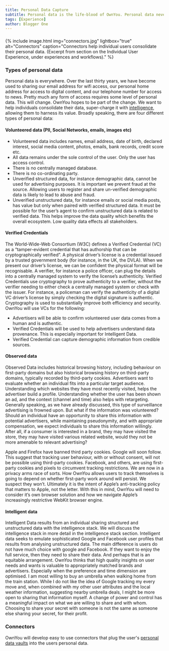 ```yaml
---
title: Personal Data Capture
subtitle: Personal data is the life-blood of OwnYou. Personal data never leaves the individual's control, always stored safely, and only ever shared in a privacy preserving manner.
tags: [Experience]
author: Blogger One
---
```


### <span style="color: #e81313"></span>

{% include image.html img="connectors.jpg" lightbox="true" alt="Connectors" caption="Connectors help individual users consolidate their personal data. (Excerpt from section on the Individual User Experience, under experiences and workflows)." %}

### Types of personal data

Personal data is everywhere. Over the last thirty years, we have become used to sharing our email address for wifi access, our personal home address for access to digital content, and our telephone number for access to news. Pretty much any form of access requires some level of personal data. This will change. OwnYou hopes to be part of the change. We want to help individuals consolidate their data, super-charge it with [intelligence](/docs/docs/intelligence_stack), allowing them to harness its value. Broadly speaking, there are four different types of personal data:

#### Volunteered data (PII, Social Networks, emails, images etc)

- Volunteered data includes names, email address, date of birth, declared interest, social media content, photos, emails, bank records, credit score etc.
- All data remains under the sole control of the user. Only the user has access control.
- There is no centrally managed database.
- There is no co-ordinating party.
- Unverified structured data, for instance demographic data, cannot be used for advertising purposes. It is important we prevent fraud at the source. Allowing users to register and share un-verified demographic data is likely to lead to abuse and fraud.
- Unverified unstructured data, for instance emails or social media posts, has value but only when paired with verified structured data. It must be possible for the user’s agent to confirm unstructured data is related to verified data. This helps improve the data quality which benefits the overall ecosystem. Low quality data effects all stakeholders.

#### Verified Credentials

The World-Wide-Web Consortium (W3C) defines a Verified Credential (VC) as a “tamper-evident credential that has authorship that can be cryptographically verified”. A physical driver’s license is a credential issued by a trusted government body (for instance, in the UK, the DVLA). When we present our driver’s license, we can be confident the physical format will be recognisable. A verifier, for instance a police officer, can plug the details into a centrally managed system to verify the license’s authenticity. Verified Credentials use cryptography to prove authenticity to a verifier, without the verifier needing to either check a centrally managed system or check with the issuer. For instance, a policeman can verify the authenticity of a digital VC driver’s license by simply checking the digital signature is authentic. Cryptography is used to substantially improve both efficiency and security. OwnYou will use VCs for the following:

- Advertisers will be able to confirm volunteered user data comes from a human and is authentic.
- Verified Credentials will be used to help advertisers understand data provenance. This is especially important for Intelligent Data.
- Verified Credential can capture demographic information from credible sources.

#### Observed data

Observed Data includes historical browsing history, including behaviour on first-party domains but also historical browsing history on third-party domains, typically recorded by third-party cookies. Advertisers want to evaluate whether an individual fits into a particular target audience. Understanding which websites they have most recently visited, helps the advertiser build a profile. Understanding whether the user has been shown an ad, and the context (channel and time) also helps with retargeting. Generally speaking, as we have already discussed, this type of surveillance advertising is frowned upon. But what if the information was volunteered? Should an individual have an opportunity to share this information with potential advertisers, while maintaining pseudonymity, and with appropriate compensation, we expect individuals to share this information willingly. After all, if a consumer is interested in a brand, they may have visited the store, they may have visited various related website, would they not be more amenable to relevant advertising?

Apple and Firefox have banned third party cookies. Google will soon follow. This suggest that tracking user behaviour, with or without consent, will not be possible using third-party cookies. Facebook, and others, are using first-party cookies and pixels to circumvent tracking restrictions. We are now in a privacy arms race of sorts. How OwnYou allows users to track themselves is going to depend on whether first-party work around will persist. We suspect they won’t. Ultimately it is the intent of Apple’s anti-tracking policy that matters to Apple, not the letter. With this in mind, OwnYou will need to consider it’s own browser solution and how we navigate Apple’s increasingly restrictive WebKit browser engine.

#### Intelligent data

Intelligent Data results from an individual sharing structured and unstructured data with the intelligence stack. We will discuss the intelligence stack in more detail in the intelligence stack section. Intelligent data seeks to emulate sophisticated Google and Facebook user profiles that results from analysing unstructured data. The main difference is users do not have much choice with google and Facebook. If they want to enjoy the full service, then they need to share their data. And perhaps that is an equitable arrangement. OwnYou thinks that high quality insights on user needs and wants is valuable to appropriately matched brands and advertisers. Especially when the preference and time dimension are optimised. I am most willing to buy an umbrella when walking home from the train station. While I do not like the idea of Google tracking my every move and, when combined with my other user attributes and the local weather information, suggesting nearby umbrella deals, I might be more open to sharing that information myself. A change of power and control has a meaningful impact on what we are willing to share and with whom. Choosing to share your secret with someone is not the same as someone else sharing your secret, for their profit.

### Connectors

OwnYou will develop easy to use connectors that plug the user's [personal data vaults](/docs/docs/personal_data_storage) into the users personal data.

